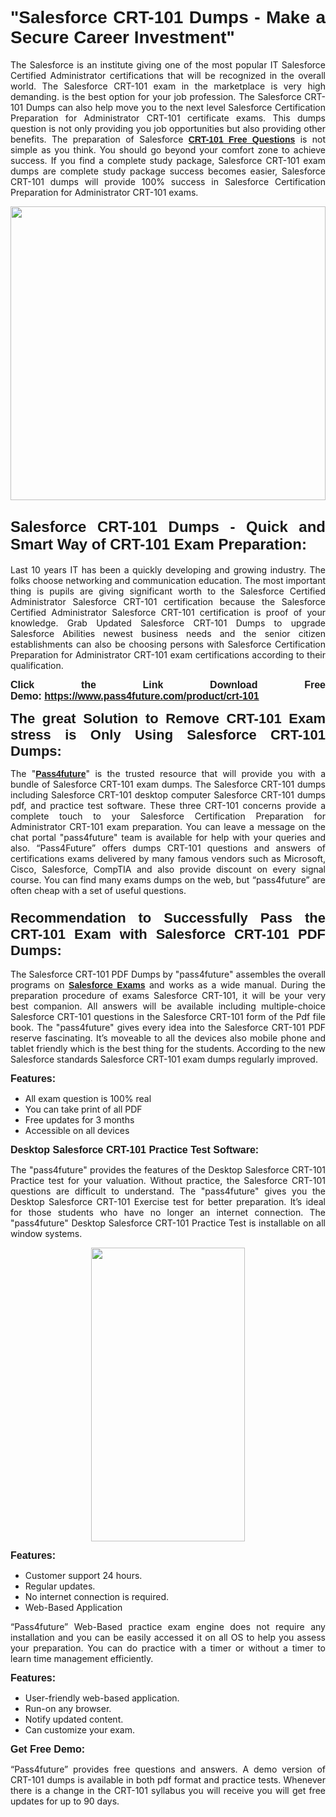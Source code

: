 
<h1 style="text-align: justify;"><span style="font-family:Tahoma,Geneva,sans-serif;"><strong>"Salesforce CRT-101 Dumps - Make a Secure Career Investment"</strong></span></h1>

<p style="text-align: justify;">The Salesforce is an institute giving one of the most popular IT Salesforce Certified Administrator certifications that will be recognized in the overall world. The Salesforce CRT-101 exam in the marketplace is very high demanding. is the best option for your job profession. The Salesforce CRT-101 Dumps can also help move you to the next level Salesforce Certification Preparation for Administrator CRT-101 certificate exams. This dumps question is not only providing you job opportunities but also providing other benefits. The preparation of Salesforce <span style="font-family:Tahoma,Geneva,sans-serif;"><strong><a href="https://www.pass4future.com/questions/salesforce/crt-101">CRT-101 Free Questions</a></strong></span> is not simple as you think. You should go beyond your comfort zone to achieve success. If you find a complete study package, Salesforce CRT-101 exam dumps are complete study package success becomes easier, Salesforce CRT-101 dumps will provide 100% success in Salesforce Certification Preparation for Administrator CRT-101 exams.</p>

<p style="text-align: justify;"><a href="https://www.pass4future.com/product/crt-101"><img alt="" src="https://lh3.googleusercontent.com/pw/AM-JKLVhEO4I138wJzOepD3laGU-R1M7eT-OTYdow6pCESip26lSeaxxzS9BVWUKuzj1e3L_MoxCfVgBEvV8ODwl1LGzlZbt6HJm3NXXplPwnYiBfuYM_eQCcVVRMaAwHdsl3AhHOZS-up7mzwmd4i4EpEGq=w1112-h625-no?authuser=0" style="width: 100%; height: 470px;" /></a></p>

<h2 style="text-align: justify;"><span style="font-size:24px;"><strong><span style="font-family:Tahoma,Geneva,sans-serif;">Salesforce CRT-101 Dumps - Quick and Smart Way of CRT-101 Exam Preparation:</span></strong></span></h2>

<p style="text-align: justify;">Last 10 years IT has been a quickly developing and growing industry. The folks choose networking and communication education. The most important thing is pupils are giving significant worth to the Salesforce Certified Administrator Salesforce CRT-101 certification because the Salesforce Certified Administrator Salesforce CRT-101 certification is proof of your knowledge. Grab Updated Salesforce CRT-101 Dumps to upgrade Salesforce Abilities newest business needs and the senior citizen establishments can also be choosing persons with Salesforce Certification Preparation for Administrator CRT-101 exam certifications according to their qualification.</p>

<p style="text-align: justify;"><strong><span style="font-family:Lucida Sans Unicode,Lucida Grande,sans-serif;"><span style="font-size:16px;">Click the Link Download Free Demo: <a href="https://www.pass4future.com/product/crt-101">https://www.pass4future.com/product/crt-101</a></span></span></strong></p>

<p style="text-align: justify;"><strong><span style="font-size:22px;"><span style="font-family:Tahoma,Geneva,sans-serif;">The great Solution to Remove CRT-101 Exam stress is Only Using Salesforce CRT-101 Dumps:</span></span></strong></p>

<p style="text-align: justify;">The "<span style="font-family:Lucida Sans Unicode,Lucida Grande,sans-serif;"><a href="https://www.pass4future.com/"><strong>Pass4future</strong></a></span>" is the trusted resource that will provide you with a bundle of Salesforce CRT-101 exam dumps. The Salesforce CRT-101 dumps including Salesforce CRT-101 desktop computer Salesforce CRT-101 dumps pdf, and practice test software. These three CRT-101 concerns provide a complete touch to your Salesforce Certification Preparation for Administrator CRT-101 exam preparation. You can leave a message on the chat portal "pass4future" team is available for help with your queries and also. “Pass4Future” offers dumps CRT-101 questions and answers of certifications exams delivered by many famous vendors such as Microsoft, Cisco, Salesforce, CompTIA and also provide discount on every signal course. You can find many exams dumps on the web, but “pass4future” are often cheap with a set of useful questions.</p>

<h3 style="text-align: justify;"><span style="font-size:22px;"><strong><span style="font-family:Tahoma,Geneva,sans-serif;">Recommendation to Successfully Pass the CRT-101 Exam with Salesforce CRT-101 PDF Dumps:</span></strong></span></h3>

<p style="text-align: justify;">The Salesforce CRT-101 PDF Dumps by "pass4future" assembles the overall programs on <span style="font-family:Lucida Sans Unicode,Lucida Grande,sans-serif;"><strong><a href="https://www.pass4future.com/salesforce">Salesforce Exams</a></strong></span> and works as a wide manual. During the preparation procedure of exams Salesforce CRT-101, it will be your very best companion. All answers will be available including multiple-choice Salesforce CRT-101 questions in the Salesforce CRT-101 form of the Pdf file book. The "pass4future" gives every idea into the Salesforce CRT-101 PDF reserve fascinating. It’s moveable to all the devices also mobile phone and tablet friendly which is the best thing for the students. According to the new Salesforce standards Salesforce CRT-101 exam dumps regularly improved.</p>

<p style="text-align: justify;"><span style="font-family:Lucida Sans Unicode,Lucida Grande,sans-serif;"><span style="font-size:16px;"><strong>Features:</strong></span></span></p>

<ul>
	<li style="text-align: justify;">All exam question is 100% real</li>
	<li style="text-align: justify;">You can take print of all PDF</li>
	<li style="text-align: justify;">Free updates for 3 months </li>
	<li style="text-align: justify;">Accessible on all devices</li>
</ul>

<p style="text-align: justify;"><span style="font-family:Tahoma,Geneva,sans-serif;"><span style="font-size:16px;"><strong>Desktop Salesforce CRT-101 Practice Test Software:</strong></span></span></p>

<p style="text-align: justify;">The "pass4future" provides the features of the Desktop Salesforce CRT-101 Practice test for your valuation. Without practice, the Salesforce CRT-101 questions are difficult to understand. The "pass4future" gives you the Desktop Salesforce CRT-101 Exercise test for better preparation. It’s ideal for those students who have no longer an internet connection. The "pass4future" Desktop Salesforce CRT-101 Practice Test is installable on all window systems.</p>

<p style="text-align: center;"><a href="https://www.pass4future.com/product/crt-101"><img alt="" src="https://lh3.googleusercontent.com/pw/AM-JKLV3yUm3jiqqIo1xIsj1VJ_UeysYexQY-pRYO0rIFl3vg11QZioN-gzffpw2AfKqFynWuvoXOreWrWS0swpr4xmOSWfwII2jvatteuqrfxiWGFBSHPiZUCoi33jqeymK5dmu-0enyX6tayRCAMHw05jv=s625-no?authuser=0" style="width: 70%; height: 470px;" /></a></p>

<p style="text-align: justify;"><span style="font-size:16px;"><span style="font-family:Lucida Sans Unicode,Lucida Grande,sans-serif;"><strong>Features:</strong></span></span></p>

<ul>
	<li style="text-align: justify;">Customer support 24 hours. </li>
	<li style="text-align: justify;">Regular updates. </li>
	<li style="text-align: justify;">No internet connection is required.</li>
	<li style="text-align: justify;">Web-Based Application</li>
</ul>

<p style="text-align: justify;">“Pass4future” Web-Based practice exam engine does not require any installation and you can be easily accessed it on all OS to help you assess your preparation. You can do practice with a timer or without a timer to learn time management efficiently.</p>

<p style="text-align: justify;"><strong><span style="font-size:16px;"><span style="font-family:Lucida Sans Unicode,Lucida Grande,sans-serif;">Features:</span></span></strong></p>

<ul>
	<li style="text-align: justify;">User-friendly web-based application.</li>
	<li style="text-align: justify;">Run-on any browser. </li>
	<li style="text-align: justify;">Notify updated content.</li>
	<li style="text-align: justify;">Can customize your exam.</li>
</ul>

<p style="text-align: justify;"><span style="font-size:16px;"><span style="font-family:Lucida Sans Unicode,Lucida Grande,sans-serif;"><strong>Get Free Demo:</strong></span></span></p>

<p style="text-align: justify;">“Pass4future” provides free questions and answers. A demo version of CRT-101 dumps is available in both pdf format and practice tests. Whenever there is a change in the CRT-101 syllabus you will receive you will get free updates for up to 90 days. </p>

